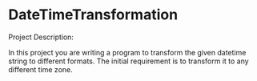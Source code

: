 # DateTimeTransformation
Project Description:

In this project you are writing a program to transform the given datetime string to different formats. The initial requirement is to transform it to any different time zone.
